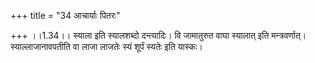 +++
title = "34 आचार्याः पितरः"

+++
।।1.34।। स्याला इति स्यालशब्दो दन्त्यादिः। वि जामातुरुत वाघा स्यालात् इति
मन्त्रवर्णात्। स्याल्लाजानावपतीति वा लाजा लाजतेः स्यं शूर्पं स्यतेः इति
यास्कः।  
  
